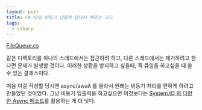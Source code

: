 ```yaml
---
layout: post
title: C# 파일 비동기 입출력 알아서 해주는 코드
tags:
  - csharp
---
```


[FileQueue.cs](file://assets/FileQueue.cs)

같은 디렉토리를 하나의 스레드에서는 접근하려 하고, 다른 스레드에서는 제거하려고 한다면 문제가 발생할 것이다. 이러한 상황을 방지하고 싶을때, 즉 큐잉을 하고싶을 때 쓸 수 있는 클래스이다.  

처음 이걸 작성할 당시엔 async/await 를 몰라서 원래는 비동기 처리를 편하게 하려고 만들었던 것이었다. 그냥 비동기 입출력을 하고싶으면 이것보다는 [System.IO 의 다양한 Async 메소드](https://docs.microsoft.com/en-us/dotnet/standard/io/asynchronous-file-i-o)를 활용하는 게 더 낫다.